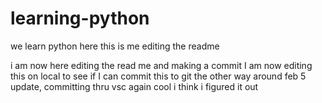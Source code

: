 # learning-python
we learn python here
this is me editing the readme

i am now here editing the read me and making a commit
I am now editing this on local to see if I can commit this to git the other way around
feb 5 update, committing thru vsc again
cool i think i figured it out